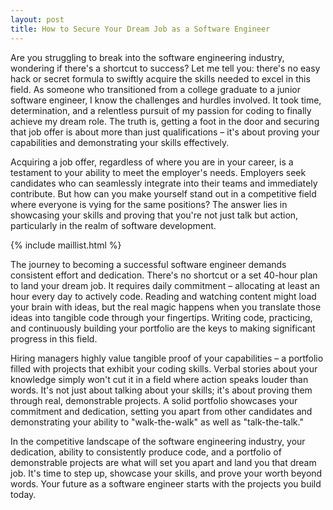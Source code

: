 ```yaml
---
layout: post
title: How to Secure Your Dream Job as a Software Engineer
---
```


Are you struggling to break into the software engineering industry, wondering if there's a shortcut to success? Let me tell you: there's no easy hack or secret formula to swiftly acquire the skills needed to excel in this field. As someone who transitioned from a college graduate to a junior software engineer, I know the challenges and hurdles involved. It took time, determination, and a relentless pursuit of my passion for coding to finally achieve my dream role. The truth is, getting a foot in the door and securing that job offer is about more than just qualifications – it's about proving your capabilities and demonstrating your skills effectively.

Acquiring a job offer, regardless of where you are in your career, is a testament to your ability to meet the employer's needs. Employers seek candidates who can seamlessly integrate into their teams and immediately contribute. But how can you make yourself stand out in a competitive field where everyone is vying for the same positions? The answer lies in showcasing your skills and proving that you're not just talk but action, particularly in the realm of software development.

{% include maillist.html %}

The journey to becoming a successful software engineer demands consistent effort and dedication. There's no shortcut or a set 40-hour plan to land your dream job. It requires daily commitment – allocating at least an hour every day to actively code. Reading and watching content might load your brain with ideas, but the real magic happens when you translate those ideas into tangible code through your fingertips. Writing code, practicing, and continuously building your portfolio are the keys to making significant progress in this field.

Hiring managers highly value tangible proof of your capabilities – a portfolio filled with projects that exhibit your coding skills. Verbal stories about your knowledge simply won't cut it in a field where action speaks louder than words. It's not just about talking about your skills; it's about proving them through real, demonstrable projects. A solid portfolio showcases your commitment and dedication, setting you apart from other candidates and demonstrating your ability to "walk-the-walk" as well as "talk-the-talk."

In the competitive landscape of the software engineering industry, your dedication, ability to consistently produce code, and a portfolio of demonstrable projects are what will set you apart and land you that dream job. It's time to step up, showcase your skills, and prove your worth beyond words. Your future as a software engineer starts with the projects you build today.
